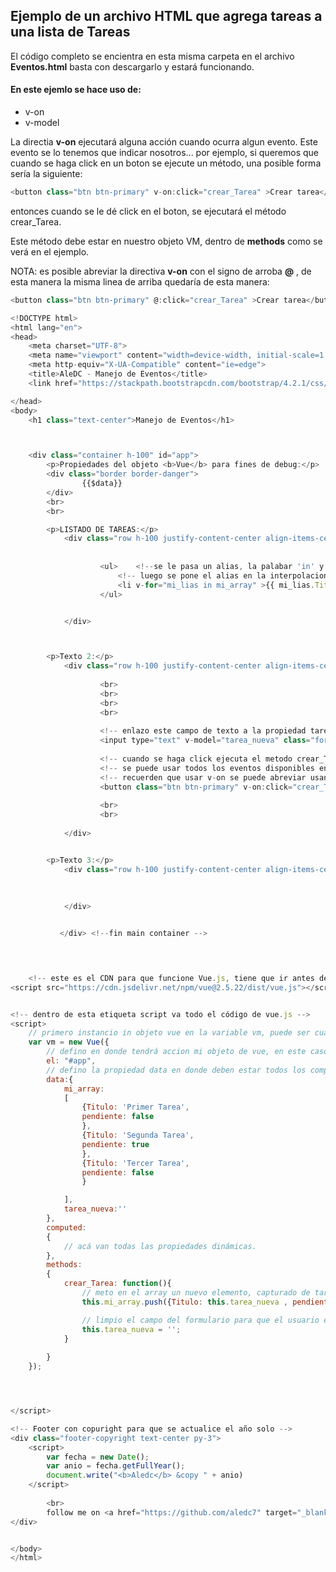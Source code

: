## Ejemplo de un archivo HTML que agrega tareas a una lista de Tareas

El código completo se encientra en esta misma carpeta en el archivo __Eventos.html__  basta con descargarlo y estará funcionando.

#### En este ejemlo se hace uso de:

- v-on 
- v-model  


La directia __v-on__ ejecutará alguna acción cuando ocurra algun evento. Este evento se lo tenemos que indicar nosotros... por ejemplo, si queremos que cuando se haga click en un boton se ejecute un método, una posible forma sería la siguiente:
```js
<button class="btn btn-primary" v-on:click="crear_Tarea" >Crear tarea</button>
```
entonces cuando se le dé click en el boton, se ejecutará el método crear_Tarea.

Este método debe estar en nuestro objeto VM, dentro de __methods__  como se verá en el ejemplo.

NOTA: es posible abreviar la directiva __v-on__ con el signo de arroba __@__ , de esta manera la misma linea de arriba quedaría de esta manera:
```js
<button class="btn btn-primary" @:click="crear_Tarea" >Crear tarea</button>
```



```js
<!DOCTYPE html>
<html lang="en">
<head>
    <meta charset="UTF-8">
    <meta name="viewport" content="width=device-width, initial-scale=1.0">
    <meta http-equiv="X-UA-Compatible" content="ie=edge">
    <title>AleDC - Manejo de Eventos</title>
    <link href="https://stackpath.bootstrapcdn.com/bootstrap/4.2.1/css/bootstrap.min.css" rel="stylesheet" integrity="sha384-GJzZqFGwb1QTTN6wy59ffF1BuGJpLSa9DkKMp0DgiMDm4iYMj70gZWKYbI706tWS" crossorigin="anonymous">

</head>
<body>
    <h1 class="text-center">Manejo de Eventos</h1>



    <div class="container h-100" id="app">
        <p>Propiedades del objeto <b>Vue</b> para fines de debug:</p>
        <div class="border border-danger">
                {{$data}}
        </div>
        <br>
        <br>

        <p>LISTADO DE TAREAS:</p>
            <div class="row h-100 justify-content-center align-items-center border border-primary">
                    
                    
                    <ul>    <!--se le pasa un alias, la palabar 'in' y el nombre del array -->
                        <!-- luego se pone el alias en la interpolacion -->
                        <li v-for="mi_lias in mi_array" >{{ mi_lias.Titulo }}</li>
                    </ul>


            </div>  



        <p>Texto 2:</p>
            <div class="row h-100 justify-content-center align-items-center border border-success">
            
                    <br>
                    <br>
                    <br>
                    <br>
                    
                    <!-- enlazo este campo de texto a la propiedad tarea_nueva -->
                    <input type="text" v-model="tarea_nueva" class="form-control" v-on:keyup.enter="crear_Tarea">
                    
                    <!-- cuando se haga click ejecuta el metodo crear_Tarea -->
                    <!-- se puede usar todos los eventos disponibles en javascript -->
                    <!-- recuerden que usar v-on se puede abreviar usando la arroba @ -->
                    <button class="btn btn-primary" v-on:click="crear_Tarea" >Crear tarea</button>
                    
                    <br>
                    <br>
    
            </div>


        <p>Texto 3:</p>
            <div class="row h-100 justify-content-center align-items-center border border-warning">
                
  
            
            </div>


           </div> <!--fin main container -->



    
    <!-- este es el CDN para que funcione Vue.js, tiene que ir antes del script de vue, en el final del body -->
<script src="https://cdn.jsdelivr.net/npm/vue@2.5.22/dist/vue.js"></script>


<!-- dentro de esta etiqueta script va todo el código de vue.js -->
<script>
    // primero instancio in objeto vue en la variable vm, puede ser cualquier otro nombre de variable
    var vm = new Vue({
        // defino en donde tendrá accion mi objeto de vue, en este caso en el div que tenga la id 'app'
        el: "#app",
        // defino la propiedad data en donde deben estar todos los componentes con los que me encuentre trabajando.
        data:{
            mi_array:
            [
                {Titulo: 'Primer Tarea',
                pendiente: false
                },
                {Titulo: 'Segunda Tarea',
                pendiente: true
                },
                {Titulo: 'Tercer Tarea',
                pendiente: false
                }

            ],
            tarea_nueva:''
        },
        computed:
        {
            // acá van todas las propiedades dinámicas.
        },
        methods:
        {
            crear_Tarea: function(){
                // meto en el array un nuevo elemento, capturado de tarea_nueva
                this.mi_array.push({Titulo: this.tarea_nueva , pendiente: true});

                // limpio el campo del formulario para que el usuario escriba de nuevo
                this.tarea_nueva = '';
            }
 
        }
    });




</script>

<!-- Footer con copuright para que se actualice el año solo -->
<div class="footer-copyright text-center py-3">
    <script>
        var fecha = new Date();
        var anio = fecha.getFullYear();
        document.write("<b>Aledc</b> &copy " + anio)
    </script>
        
        <br>
        follow me on <a href="https://github.com/aledc7" target="_blank"><b>Github</b></a>
</div>


</body>
</html>
```
